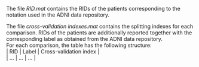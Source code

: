 The file *RID.mat* contains the RIDs of the patients corresponding to the notation used in the ADNI data repository.

The file *cross-validation indexes.mat* contains the splitting indexes for each comparison.
RIDs of the patients are additionally reported together with the corresponding label as obtained from the ADNI data repository. <br>
For each comparison, the table has the following structure: <br>
|  RID  |  Label  |  Cross-validation index  | <br>
|  ...  |  ...    |  ...                     |
